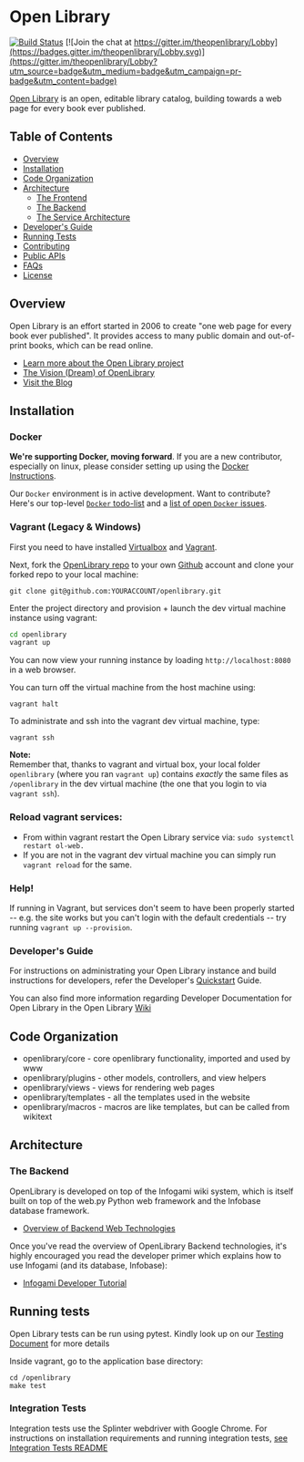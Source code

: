 # Open Library

[![Build Status](https://travis-ci.org/internetarchive/openlibrary.svg?branch=master)](https://travis-ci.org/internetarchive/openlibrary) [![Join the chat at https://gitter.im/theopenlibrary/Lobby](https://badges.gitter.im/theopenlibrary/Lobby.svg)](https://gitter.im/theopenlibrary/Lobby?utm_source=badge&utm_medium=badge&utm_campaign=pr-badge&utm_content=badge)

[Open Library](https://openlibrary.org) is an open, editable library catalog, building towards a web page for every book ever published.

## Table of Contents
   - [Overview](#overview)
   - [Installation](#installation)
   - [Code Organization](#code-organization)
   - [Architecture](#architecture)
     - [The Frontend](https://github.com/internetarchive/openlibrary/wiki/Frontend-Guide)
     - [The Backend](#the-backend)
     - [The Service Architecture](https://github.com/internetarchive/openlibrary/wiki/Production-Service-Architecture)
   - [Developer's Guide](#developers-guide)
   - [Running Tests](#running-tests)
   - [Contributing](CONTRIBUTING.md)
   - [Public APIs](https://openlibrary.org/developers/api)
   - [FAQs](https://openlibrary.org/help/faq)
   - [License](LICENSE)

## Overview

Open Library is an effort started in 2006 to create "one web page for every book ever published". It provides access to many public domain and out-of-print books, which can be read online.

- [Learn more about the Open Library project](https://openlibrary.org/about)
- [The Vision (Dream) of OpenLibrary](https://openlibrary.org/about/vision)
- [Visit the Blog](http://blog.openlibrary.org)

## Installation

### Docker

**We're supporting Docker, moving forward**. If you are a new contributor, especially on linux, please consider setting up using the [Docker Instructions](https://github.com/internetarchive/openlibrary/blob/master/docker/README.md).

Our `Docker` environment is in active development. Want to contribute? Here's our top-level [`Docker` todo-list](https://github.com/internetarchive/openlibrary/issues/1067) and a [list of open `Docker` issues](https://github.com/internetarchive/openlibrary/issues?utf8=%E2%9C%93&q=is%3Aissue+is%3Aopen+label%3Adocker).

### Vagrant (Legacy & Windows)

First you need to have installed [Virtualbox](https://www.virtualbox.org/) and [Vagrant](https://www.vagrantup.com/).

Next, fork the [OpenLibrary repo](https://github.com/internetarchive/openlibrary) to your own [Github](https://www.github.com) account and clone your forked repo to your local machine:

```
git clone git@github.com:YOURACCOUNT/openlibrary.git
```

Enter the project directory and provision + launch the dev virtual machine instance using vagrant:

```bash
cd openlibrary
vagrant up
```

You can now view your running instance by loading `http://localhost:8080` in a web browser.

You can turn off the virtual machine from the host machine using:
```
vagrant halt
```	

To administrate and ssh into the vagrant dev virtual machine, type:

```
vagrant ssh
```

**Note:** <br>
Remember that, thanks to vagrant and virtual box, your local folder `openlibrary` (where you ran `vagrant up`) contains *exactly* the same files as `/openlibrary` in the dev virtual machine (the one that you login to via `vagrant ssh`).

### Reload vagrant services:

- From within vagrant restart the Open Library service via:
``` sudo systemctl restart ol-web. ``` <br>
- If you are not in the vagrant dev virtual machine you can simply run ``` vagrant reload ``` for the same.

### Help!

If running in Vagrant, but services don't seem to have been properly started -- e.g. the site works but you can't login with the default credentials -- try running `vagrant up --provision`.

### Developer's Guide

For instructions on administrating your Open Library instance and build instructions for developers, refer the Developer's [Quickstart](https://github.com/internetarchive/openlibrary/wiki/Getting-Started) Guide.

You can also find more information regarding Developer Documentation for Open Library in the Open Library [Wiki](https://github.com/internetarchive/openlibrary/wiki/)

## Code Organization

* openlibrary/core - core openlibrary functionality, imported and used by www
* openlibrary/plugins - other models, controllers, and view helpers
* openlibrary/views - views for rendering web pages
* openlibrary/templates - all the templates used in the website
* openlibrary/macros - macros are like templates, but can be called from wikitext

## Architecture

### The Backend

OpenLibrary is developed on top of the Infogami wiki system, which is itself built on top of the web.py Python web framework and the Infobase database framework. 

- [Overview of Backend Web Technologies](https://openlibrary.org/about/tech)

Once you've read the overview of OpenLibrary Backend technologies, it's highly encouraged you read the developer primer which explains how to use Infogami (and its database, Infobase):

- [Infogami Developer Tutorial](https://openlibrary.org/dev/docs/infogami)

## Running tests

Open Library tests can be run using pytest. Kindly look up on our [Testing Document](https://github.com/internetarchive/openlibrary/wiki/Testing) for more details

Inside vagrant, go to the application base directory:

```
cd /openlibrary
make test
```

### Integration Tests

Integration tests use the Splinter webdriver with Google Chrome. For instructions on installation requirements and running integration tests, [see Integration Tests README](tests/integration/README.md)
